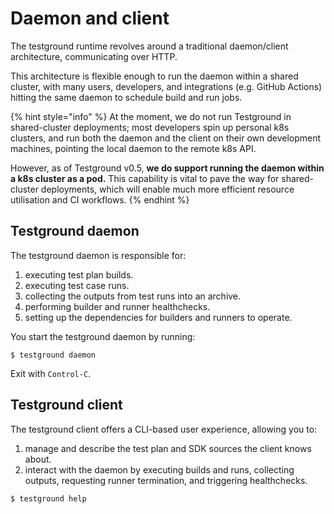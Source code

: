 # Daemon and client

The testground runtime revolves around a traditional daemon/client architecture, communicating over HTTP.

This architecture is flexible enough to run the daemon within a shared cluster, with many users, developers, and integrations \(e.g. GitHub Actions\) hitting the same daemon to schedule build and run jobs.

{% hint style="info" %}
At the moment, we do not run Testground in shared-cluster deployments; most developers spin up personal k8s clusters, and run both the daemon and the client on their own development machines, pointing the local daemon to the remote k8s API.

However, as of Testground v0.5, **we do support running the daemon within a k8s cluster as a pod.** This capability is vital to pave the way for shared-cluster deployments, which will enable much more efficient resource utilisation and CI workflows.
{% endhint %}

## Testground daemon

The testground daemon is responsible for:

1. executing test plan builds.
2. executing test case runs.
3. collecting the outputs from test runs into an archive.
4. performing builder and runner healthchecks.
5. setting up the dependencies for builders and runners to operate.

You start the testground daemon by running:

```text
$ testground daemon
```

Exit with `Control-C`.

## Testground client

The testground client offers a CLI-based user experience, allowing you to:

1. manage and describe the test plan and SDK sources the client knows about.
2. interact with the daemon by executing builds and runs, collecting outputs, requesting runner termination, and triggering healthchecks.

```text
$ testground help
```

